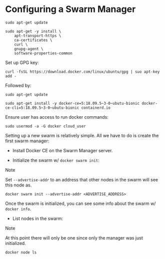 # Configuring a Swarm Manager

```
sudo apt-get update

sudo apt-get -y install \
    apt-transport-https \
    ca-certificates \
    curl \
    gnupg-agent \
    software-properties-common
```

Set up GPG key:

```
curl -fsSL https://download.docker.com/linux/ubuntu/gpg | suo apt-key add -
```

Followed by:

```
sudo apt-get update

sudo apt-get install -y docker-ce=5:18.09.5~3-0~ubutu-bionic docker-ce-cli=5:18.09.5~3-0~ubutu-bionic containerd.io
```

Ensure user has access to run docker commands:

```
sudo usermod -a -G docker cloud_user
```

Setting up a new swarm is relatively simple. All we have to do is create the first swarm manager:

* Install Docker CE on the Swarm Manager server.

* Initialize the swarm w/ `docker swarm init`:

> [!NOTE]
>
> Set `--advertise-addr` to an address that other nodes in the swarm will see this node as.

```
docker swarm init --advertise-addr <ADVERTISE_ADDRESS>
```

Once the swarm is initialized, you can see some info about the swarm w/ `docker info`.

* List nodes in the swarm:

> [!NOTE]
>
> At this point there will only be one since only the manager was just initialized.

```
docker node ls
```
